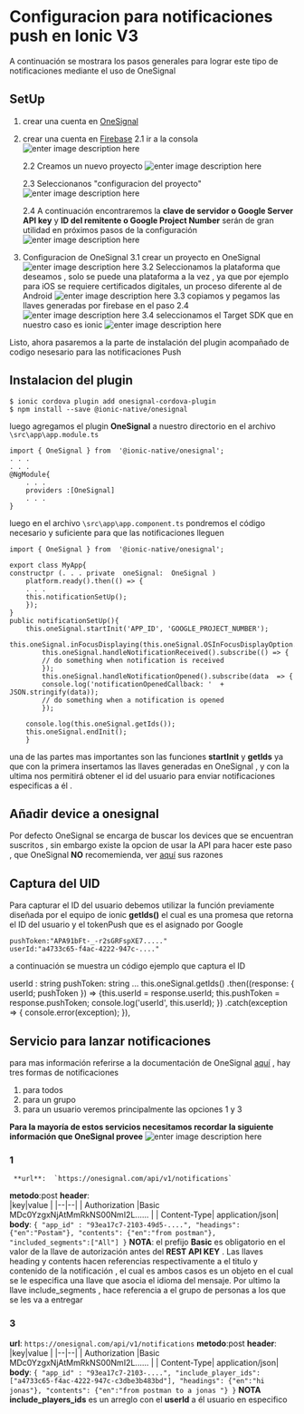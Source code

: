# Configuracion para notificaciones push en Ionic V3

A continuación se mostrara los pasos generales para lograr este tipo de notificaciones mediante el uso de OneSignal

## SetUp

1.  crear una cuenta en [OneSignal](https://onesignal.com)
2.  crear una cuenta en [Firebase](https://firebase.google.com)
    2.1 ir a la consola
    ![enter image description here](https://lh3.googleusercontent.com/ZECe0FR1J1tE7vup-Db4V7VLA65jansp7ljip7dfUSF5T0OPlpV2SSZwNnp-KfVrRMeJTSmOWv0N)

    2.2 Creamos un nuevo proyecto
    ![enter image description here](https://lh3.googleusercontent.com/reZTNQonuUqGQfMY21ZhbsXXcHE2sNiNe4Q1uCFQmhFxuNRoW-IXkCJTwyFt5U_8vtLTwTpOiM2Y)

    2.3 Seleccionanos "configuracion del proyecto"
    ![enter image description here](https://lh3.googleusercontent.com/pQYwjOBJr6T8JIJRO8W766gUNhpbVwLL1kbE-ydrQT6Tc7AFuYATYCTxaQgo7EpNkVAKqKo5KGWh)

    2.4 A continuación encontraremos la **clave de servidor o Google Server API key** y **ID del remitente o Google Project Number** serán de gran utilidad en próximos pasos de la configuración
    ![enter image description here](https://lh3.googleusercontent.com/b-E_eaWVsU7Y7RIYfrAw3hOihJw-Fp0Y-axlBxI7g9zmfgmmmGisdE2bgxL_XE1pbgK0Inf5Xv7-)

3.  Configuracion de OneSignal
    3.1 crear un proyecto en OneSignal
    ![enter image description here](https://lh3.googleusercontent.com/IpJ8Ajhg2PgLGxKYLsba31AQT7PD9lL8r9qhF5kDME6ilrgwtxIFDEgcDQkAX3yAbjDD3lDHtruK)
    3.2 Seleccionamos la plataforma que deseamos , solo se puede una plataforma a la vez , ya que por ejemplo para iOS se requiere certificados digitales, un proceso diferente al de Android
    ![enter image description here](https://lh3.googleusercontent.com/hywfLOBvIul6cwiEitj5hDk8npwmP6qpTtsqHijn4ZFt5dVIcOcf3f0nytAtZRdj4DzHJdCfJxoC)
    3.3 copiamos y pegamos las llaves generadas por firebase en el paso 2.4
    ![enter image description here](https://lh3.googleusercontent.com/URA_Sc802eYX-xj9bJUB6VUvIIRiR-m8rV_8IY8LnM2cTm1JD_U4Lzahz8hBsOu4d9DRsvJxH88-)
    3.4 seleccionamos el Target SDK que en nuestro caso es ionic
    ![enter image description here](https://lh3.googleusercontent.com/VF9C2B5gUe7NAmHx_UkFhpHgqarJq3mqKuta0YrpkI57Qqv-hNLvqm-jZf3IfN-phnh2jZ8nePyr)

Listo, ahora pasaremos a la parte de instalación del plugin acompañado de codigo nesesario para las notificaciones Push

## Instalacion del plugin

    $ ionic cordova plugin add onesignal-cordova-plugin
    $ npm install --save @ionic-native/onesignal

luego agregamos el plugin **OneSignal** a nuestro directorio en el archivo `\src\app\app.module.ts`

    import { OneSignal } from  '@ionic-native/onesignal';
    . . .
    . . .
    @NgModule{
        . . .
        providers :[OneSignal]
        . . .
    }

luego en el archivo `\src\app\app.component.ts` pondremos el código necesario y suficiente para que las notificaciones lleguen

    import { OneSignal } from  '@ionic-native/onesignal';

    export class MyApp{
    constructpr (. . . private  oneSignal:  OneSignal )
        platform.ready().then(() => {
    	. . .
        this.notificationSetUp();
        });
    }
    public notificationSetUp(){
        this.oneSignal.startInit('APP_ID', 'GOOGLE_PROJECT_NUMBER');
        this.oneSignal.inFocusDisplaying(this.oneSignal.OSInFocusDisplayOption.InAppAlert);
    	    this.oneSignal.handleNotificationReceived().subscribe(() => {
    	    // do something when notification is received
    	    });
    	    this.oneSignal.handleNotificationOpened().subscribe(data  => {
    	    console.log('notificationOpenedCallback: '  +  JSON.stringify(data));
    	    // do something when a notification is opened
    	    });

        console.log(this.oneSignal.getIds());
        this.oneSignal.endInit();
        }

una de las partes mas importantes son las funciones **startInit** y **getIds** ya que con la primera insertamos las llaves generadas en OneSignal , y con la ultima nos permitirá obtener el id del usuario para enviar notificaciones especificas a él .

## Añadir device a onesignal

Por defecto OneSignal se encarga de buscar los devices que se encuentran suscritos , sin embargo existe la opcion de usar la API para hacer este paso , que OneSignal **NO** recomemienda, ver [aquí](https://documentation.onesignal.com/reference#add-a-device) sus razones

## Captura del UID

Para capturar el ID del usuario debemos utilizar la función previamente diseñada por el equipo de ionic **getIds()** el cual es una promesa que retorna el ID del usuario y el tokenPush que es el asignado por Google

    pushToken:"APA91bFt-_-r2sGRFspXE7....."
    userId:"a4733c65-f4ac-4222-947c-...."

a continuación se muestra un código ejemplo que captura el ID  

userId : string
pushToken: string
...
this.oneSignal.getIds()
.then((response: { userId; pushToken }) =>
{this.userId = response.userId;
this.pushToken = response.pushToken;
console.log('userId', this.userId);
})
.catch(exception => {
console.error(exception);
}),

## Servicio para lanzar notificaciones

para mas información referirse a la documentación de OneSignal [aquí](https://documentation.onesignal.com/reference) , hay tres formas de notificaciones

1.  para todos
2.  para un grupo
3.  para un usuario
    veremos principalmente las opciones 1 y 3

**Para la mayoría de estos servicios necesitamos recordar la siguiente información que OneSignal provee**
![enter image description here](https://lh3.googleusercontent.com/1hq8gEE9uRc3lyVFrVSOSjrLci5LmFYZ4i6M9zWQayJufRvMILUhKbsGq18iU4dafMYSETy3EOOQ)

### 1

     **url**:  `https://onesignal.com/api/v1/notifications`

**metodo**:post
**header**:  
|key|value |
|--|--|
| Authorization |Basic MDc0YzgxNjAtMmRkNS00NmI2L...... |
| Content-Type| application/json|
**body**:
`{ "app_id" : "93ea17c7-2103-49d5-....", "headings": {"en":"Postam"}, "contents": {"en":"from postman"}, "included_segments":["All"] }`
**NOTA**: el prefijo **Basic** es obligatorio en el valor de la llave de autorización antes del **REST API KEY** .
Las llaves heading y contents hacen referencias respectivamente a el titulo y contenido de la notificación , el cual es ambos casos es un objeto en el cual se le especifica una llave que asocia el idioma del mensaje. Por ultimo la llave include_segments , hace referencia a el grupo de personas a los que se les va a entregar

### 3

**url**: `https://onesignal.com/api/v1/notifications`
**metodo**:post
**header**:  
|key|value |
|--|--|
| Authorization |Basic MDc0YzgxNjAtMmRkNS00NmI2L...... |
| Content-Type| application/json|
**body**:
`{ "app_id" : "93ea17c7-2103-....", "include_player_ids":["a4733c65-f4ac-4222-947c-c3dbe3b483bd"], "headings": {"en":"hi jonas"}, "contents": {"en":"from postman to a jonas "} }`
**NOTA**
**include_players_ids** es un arreglo con el **userId** a él usuario en especifico
